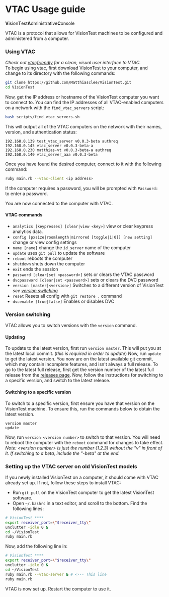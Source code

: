 # VTAC Usage guide
**V**ision**T**est**A**dministrative**C**onsole

VTAC is a protocol that allows for VisionTest machines to be configured and administered from a computer.

### Using VTAC
*Check out [vtacfriendly](https://github.com/Matthiasclee/VtacFriendly) for a clean, visual user interface to VTAC.*
<br>
To begin using vtac, first download VisionTest to your computer, and change to its directory with the following commands:
```sh
git clone https://github.com/Matthiasclee/VisionTest.git
cd VisionTest
```
Now, get the IP address or hostname of the VisionTest computer you want to connect to. You can find the IP addresses of all VTAC-enabled computers on a network with the `find_vtac_servers` script:
```sh
bash scripts/find_vtac_servers.sh
```
This will output all of the VTAC computers on the network with their names, version, and authentication status:
```
192.168.0.139 test_vtac_server v0.0.3-beta authreq
192.168.0.145 vtac_server v0.0.3-beta-a 
192.168.0.230 matthias-vt v0.0.3-beta-a authreq
192.168.0.140 vtac_server_aaa v0.0.3-beta 
```
Once you have found the desired computer, connect to it with the following command:
```sh
ruby main.rb --vtac-client <ip address>
```

If the computer requires a password, you will be prompted with `Password: ` to enter a password.

You are now connected to the computer with VTAC.

#### VTAC commands
* `analytics [keypresses] [clear|view <key>]` view or clear keypress analytics data.
* `config [pxsize|roomlength|mirrored [toggle|1|0]] [new setting]` change or view config settings
* `name [name]` change the `id_server` name of the computer
* `update` uses `git pull` to update the software
* `reboot` reboots the computer
* `shutdown` shuts down the computer
* `exit` ends the session
* `password [clear|set <password>]` sets or clears the VTAC password
* `dvcpassword [clear|set <password>]` sets or clears the DVC password
* `version [master|<version>]` Switches to a different version of VisionTest *see [version switching](#version-switching)*
* `reset` Resets all config with `git restore .` command
* `dvcenable [true|false]` Enables or disables DVC

### Version switching
VTAC allows you to switch versions with the `version` command.

#### Updating
To update to the latest version, first run `version master`. This will put you at the latest local commit. (*this is required in order to update*) Now, run `update` to get the latest version.
You now are on the latest available git commit, which may contain incomplete features, and isn't always a full release.
To go to the latest full release, first get the version number of the latest full release from the [releases page](https://github.com/Matthiasclee/VisionTest/releases).
Now, follow the instructions for switching to a specific version, and switch to the latest release.

#### Switching to a specific version
To switch to a specific version, first ensure you have that version on the VisionTest machine. To ensure this, run the commands below to obtain the latest version.
```
version master
update
```
Now, run `version <version number>` to switch to that version. You will need to reboot the computer with the `reboot` command for changes to take effect.
*Note: \<version number\> is just the number \(1.2.3\) without the "v" in front of it. If switching to a beta, include the "-beta" at the end.*


### Setting up the VTAC server on old VisionTest models
If you newly installed VisionTest on a computer, it should come with VTAC already set up. If not, follow these steps to install VTAC:
* Run `git pull` on the VisionTest computer to get the latest VisionTest software.
* Open `~/.bashrc` in a text editor, and scroll to the bottom. Find the following lines:
```sh
# VisionTest ****
export receiver_port=\"$receiver_tty\"
unclutter -idle 0 &
cd ~/VisionTest
ruby main.rb
```
Now, add the following line in:
```sh
# VisionTest ****
export receiver_port=\"$receiver_tty\"
unclutter -idle 0 &
cd ~/VisionTest
ruby main.rb --vtac-server & # <--- This line
ruby main.rb
```
VTAC is now set up. Restart the computer to use it.
